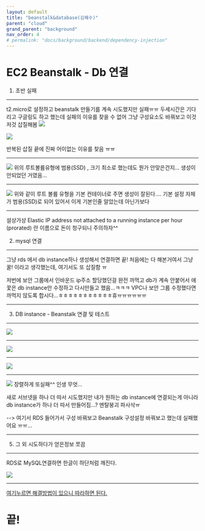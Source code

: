 ```yaml
---
layout: default
title: "beanstalk&database(김혜수)"
parent: "cloud"
grand_parent: "background"
nav_order: 4
# permalink: "docs/background/backend/dependency-injection"
---
```


EC2 Beanstalk - Db 연결
===================

1. 초반 실패
-------------
 t2.micro로 설정하고 beanstalk 만들기를 계속 시도했지만 실패ㅠㅠ
두세시간은 기다리고 구글링도 하고 했는데 실패의 이유를 찾을 수 없어 그냥 구성요소도 바꿔보고 이것저것 삽질해봄
![](https://ifh.cc/g/YC8cT.png)

![](https://i.imgur.com/LZqGVuK.jpg)

반복된 삽질 끝에 진짜 어이없는 이유를 찾음 ㅠㅠ

----------
![](https://i.imgur.com/bEPoUQr.jpg)
위의 루트볼륨유형에 범용(SSD) , 크기 최소로 했는데도 뭔가 안맞은건지... 생성이 안되었던 거였음...

----------
![](https://i.imgur.com/B63XxtI.jpg)
위와 같이 루트 볼륨 유형을 기본 컨테이너로 주면 생성이 잘된다....
기본 설정 자체가 범용(SSD)로 되어 있어서 이게 기본인줄 알았는데 아닌가보다


----------
설상가상
Elastic IP address not attached to a running instance per hour (prorated)
란 이름으로 돈이 청구되니 주의하자^^


2. mysql 연결
-------------

그냥 rds 에서 db instance하나 생성해서 연결하면 끝!
처음에는 다 해본거여서 그냥 꿀! 이라고 생각했는데,
여기서도 또 삽질함 ㅠ

저번에 보안 그룹에서 인바운드 ip주소 할당했던걸 완전 까먹고
db가 계속 안붙어서
애꿏은 db instance만 수정하고 다시만들고 했음...ㅋㅋㅋ
VPC나 보안 그룹 수정했다면 까먹지 않도록 합시다...ㅎㅎㅎㅎㅎㅎㅎㅎㅎㅎㅎ휴ㅠㅠㅠㅠㅠㅠ

----------------


3. DB instance - Beanstalk 연결 및 테스트
-------------
![](https://i.imgur.com/R64dfzE.jpg)

---
![](https://i.imgur.com/KyM0Aag.jpg)

---
![](https://i.imgur.com/N8p1eaa.jpg)

---
![](https://i.imgur.com/pNWNFTK.jpg)
 장렬하게 또실패^^
 인생 무엇...

 새로 서브넷을 하나 더 따서 시도했지만
 내가 원하는 db instance에 연결되는게 아니라 db instance가 하나 더 따서 만들어짐...?
 멘탈붕괴 파사삭ㅠ

--> 여기서 RDS 들어가서 구성 바꿔보고
Beanstalk 구성설정 바꿔보고 했는데 실패했어요 ㅠㅠ...

---


5. 그 외 시도하다가 얻은정보 쪼끔
-------------
RDS로 MySQL연결하면 한글이 하단처럼 깨진다.


![](https://i.imgur.com/PYOYJMV.jpg)

---

[<i class="icon-file"></i>여기누르면 해결방법이 있으니 따라하면 된다.][1]


끝!
===









  [1]: https://winterandsnow.tistory.com/12